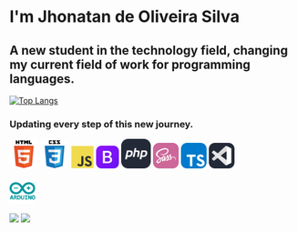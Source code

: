 <h1>I'm Jhonatan de Oliveira Silva </h1>
<h2>A new student in the technology field, changing my current field of work for programming languages.</h2>
      


[![Top Langs](https://github-readme-stats.vercel.app/api/top-langs/?username=Jhowpix&layout=compact)](https://github.com/anuraghazra/github-readme-stats)

 <h3>Updating every step of this new journey.</h3>
 
 <img src="https://raw.githubusercontent.com/devicons/devicon/master/icons/html5/html5-original-wordmark.svg " style="width: 50px;">  <img src="https://raw.githubusercontent.com/devicons/devicon/master/icons/css3/css3-original-wordmark.svg " style="width: 50px;">  <img src="https://raw.githubusercontent.com/devicons/devicon/master/icons/javascript/javascript-original.svg" style="width: 40px;">  <img src="https://github.com/tandpfun/skill-icons/blob/main/icons/Bootstrap.svg" style="width: 40px;">  <img src="https://github.com/tandpfun/skill-icons/blob/main/icons/PHP-Dark.svg" style="width: 52px;">  <img src="https://github.com/tandpfun/skill-icons/blob/main/icons/Sass.svg" style="width: 45px;">  <img src="https://github.com/tandpfun/skill-icons/blob/main/icons/TypeScript.svg" style="width: 45px;">  <img src="https://github.com/tandpfun/skill-icons/blob/main/icons/VSCode-Dark.svg" style="width: 45px;">

<img src="https://raw.githubusercontent.com/devicons/devicon/master/icons/arduino/arduino-original-wordmark.svg" style="width: 45px;">

<img src="https://github.com/isocpp/logos/blob/master/cpp_logo.svg" style="width: 55px;"> <img src="https://user-images.githubusercontent.com/17773218/56295546-32a81200-60ea-11e9-8761-0b726b20fd51.png" style="width: 70px;">
 
